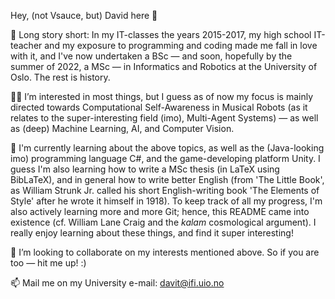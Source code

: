 Hey, (not Vsauce, but) David here 🦭 
 
📜 Long story short: In my IT-classes the years 2015-2017, my high school IT-teacher and my exposure to programming and coding made me fall in love with it, and I've now undertaken a BSc — and soon, hopefully by the summer of 2022, a MSc — in Informatics and Robotics at the University of Oslo. The rest is history.

🔭🔬 I’m interested in most things, but I guess as of now my focus is mainly directed towards Computational Self-Awareness in Musical Robots (as it relates to the super-interesting field (imo), Multi-Agent Systems) — as well as (deep) Machine Learning, AI, and Computer Vision.

🌱 I'm currently learning about the above topics, as well as the (Java-looking imo) programming language C#, and the game-developing platform Unity. I guess I'm also learning how to write a MSc thesis (in LaTeX using BibLaTeX), and in general how to write better English (from 'The Little Book', as William Strunk Jr. called his short English-writing book 'The Elements of Style' after he wrote it himself in 1918). To keep track of all my progress, I'm also actively learning more and more Git; hence, this README came into existence (cf. William Lane Craig and the _kalam_ cosmological argument). I really enjoy learning about these things, and find it super interesting!

🤝 I’m looking to collaborate on my interests mentioned above. So if you are too — hit me up! :)

📫 Mail me on my University e-mail: davit@ifi.uio.no

<!---
theRealSherapat/theRealSherapat is a ✨ special ✨ repository because its `README.md` (this file) appears on your GitHub profile.
You can click the Preview link to take a look at your changes.
--->
